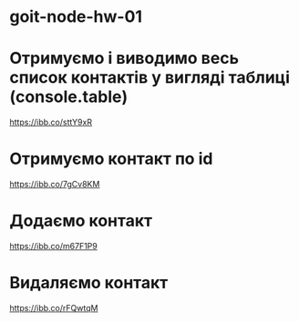 # goit-node-hw-01

# Отримуємо і виводимо весь список контактів у вигляді таблиці (console.table)

https://ibb.co/sttY9xR

# Отримуємо контакт по id

https://ibb.co/7gCv8KM

# Додаємо контакт

https://ibb.co/m67F1P9

# Видаляємо контакт

https://ibb.co/rFQwtqM

